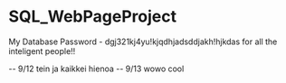 # SQL_WebPageProject
My Database Password - dgj321kj4yu!kjqdhjadsddjakh!hjkdas
for all the inteligent people!!

-- 9/12
tein ja kaikkei hienoa
-- 9/13
wowo cool